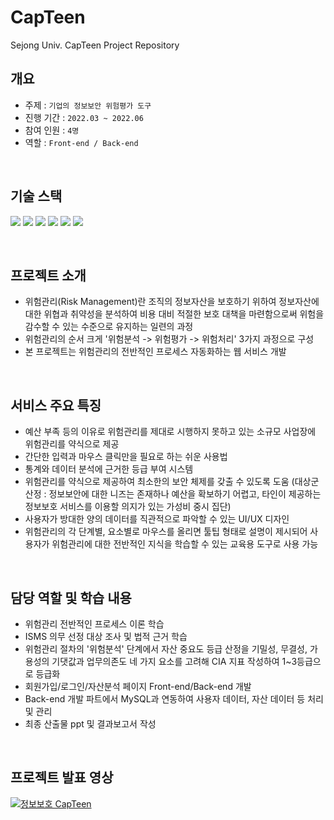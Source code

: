 # CapTeen
Sejong Univ. CapTeen Project Repository
## 개요
- 주제 : ```기업의 정보보안 위험평가 도구```
- 진행 기간 : ```2022.03 ~ 2022.06```
- 참여 인원 : ```4명```
- 역할 : ```Front-end / Back-end``` 

</br>

## 기술 스택
<img src="https://img.shields.io/badge/HTML5-E34F26?style=flat&logo=HTML5&logoColor=white" /> <img src="https://img.shields.io/badge/CSS3-1572B6?style=flat&logo=CSS3&logoColor=white" /> <img src="https://img.shields.io/badge/JavaScript-F7DF1E?style=flat&logo=JavaScript&logoColor=white" /> <img src="https://img.shields.io/badge/jQuery-0769AD?style=flat&logo=JQuery&logoColor=white" /> <img src="https://img.shields.io/badge/MySQL-4479A1?style=flat&logo=JQuery&logoColor=white" /> <img src="https://img.shields.io/badge/Node.js-339933?style=flat&logo=Node.js&logoColor=white" />

</br>

## 프로젝트 소개
- 위험관리(Risk Management)란 조직의 정보자산을 보호하기 위하여 정보자산에 대한 위협과 취약성을 분석하여 비용 대비 적절한 보호 대책을 마련함으로써 위험을 감수할 수 있는 수준으로 유지하는 일련의 과정
- 위험관리의 순서 크게 '위험분석 -> 위험평가 -> 위험처리' 3가지 과정으로 구성
- 본 프로젝트는 위험관리의 전반적인 프로세스 자동화하는 웹 서비스 개발

</br>

## 서비스 주요 특징
- 예산 부족 등의 이유로 위험관리를 제대로 시행하지 못하고 있는 소규모 사업장에 위험관리를 약식으로 제공
- 간단한 입력과 마우스 클릭만을 필요로 하는 쉬운 사용법
- 통계와 데이터 분석에 근거한 등급 부여 시스템
- 위험관리를 약식으로 제공하여 최소한의 보안 체제를 갖출 수 있도록 도움
(대상군 산정 : 정보보안에 대한 니즈는 존재하나 예산을 확보하기 어렵고, 타인이 제공하는 정보보호 서비스를 이용할 의지가 있는 가성비 중시 집단)
- 사용자가 방대한 양의 데이터를 직관적으로 파악할 수 있는 UI/UX 디자인
- 위험관리의 각 단계별, 요소별로 마우스를 올리면 툴팁 형태로 설명이 제시되어 사용자가 위험관리에 대한 전반적인 지식을 학습할 수 있는 교육용 도구로 사용 가능

</br>

## 담당 역할 및 학습 내용
- 위험관리 전반적인 프로세스 이론 학습
- ISMS 의무 선정 대상 조사 및 법적 근거 학습
- 위험관리 절차의 '위험분석' 단계에서 자산 중요도 등급 산정을 기밀성, 무결성, 가용성의 기댓값과 업무의존도 네 가지 요소를 고려해 CIA 지표 작성하여 1~3등급으로 등급화
- 회원가입/로그인/자산분석 페이지 Front-end/Back-end 개발
- Back-end 개발 파트에서 MySQL과 연동하여 사용자 데이터, 자산 데이터 등 처리 및 관리
- 최종 산출물 ppt 및 결과보고서 작성

</br>


## 프로젝트 발표 영상
[![정보보호 CapTeen](http://img.youtube.com/vi/QaNSObmxNdM/0.jpg)](https://youtu.be/QaNSObmxNdM)
